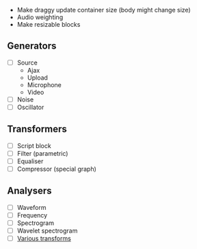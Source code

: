 * Make draggy update container size (body might change size)
* Audio weighting
* Make resizable blocks


## Generators

* [ ] Source
	* Ajax
	* Upload
	* Microphone
	* Video
* [ ] Noise
* [ ] Oscillator

## Transformers

* [ ] Script block
* [ ] Filter (parametric)
* [ ] Equaliser
* [ ] Compressor (special graph)

## Analysers

* [ ] Waveform
* [ ] Frequency
* [ ] Spectrogram
* [ ] Wavelet spectrogram
* [ ] [Various transforms](https://en.wikipedia.org/wiki/Wigner_distribution_function)

